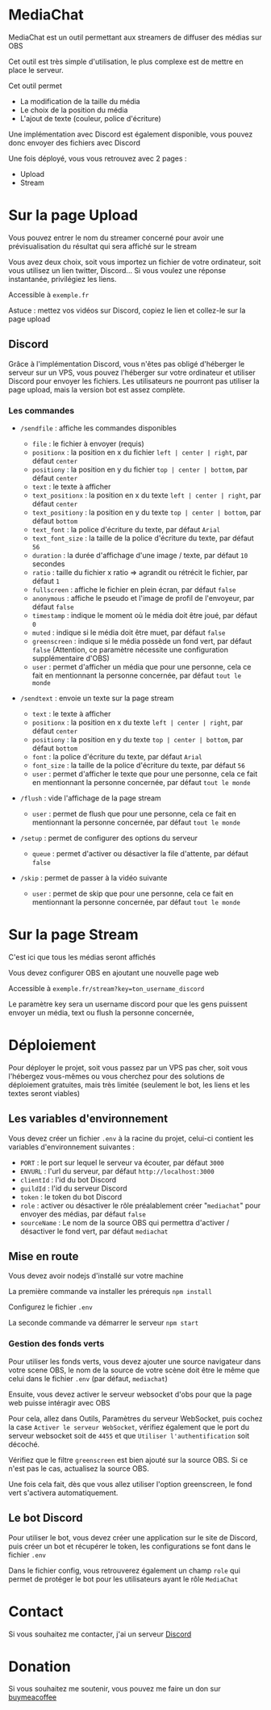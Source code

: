 # MediaChat

MediaChat est un outil permettant aux streamers de diffuser des médias sur OBS

Cet outil est très simple d'utilisation, le plus complexe est de mettre en place le serveur.

Cet outil permet
- La modification de la taille du média
- Le choix de la position du média
- L'ajout de texte (couleur, police d'écriture)

Une implémentation avec Discord est également disponible, vous pouvez donc envoyer des fichiers avec Discord

Une fois déployé, vous vous retrouvez avec 2 pages :
- Upload
- Stream

# Sur la page Upload
Vous pouvez entrer le nom du streamer concerné pour avoir une prévisualisation du résultat qui sera affiché sur le stream

Vous avez deux choix, soit vous importez un fichier de votre ordinateur, soit vous utilisez un lien twitter, Discord... Si vous voulez une réponse instantanée, privilégiez les liens.

Accessible à `exemple.fr`

Astuce : mettez vos vidéos sur Discord, copiez le lien et collez-le sur la page upload

## Discord

Grâce à l'implémentation Discord, vous n'êtes pas obligé d'héberger le serveur sur un VPS, vous pouvez l'héberger sur votre ordinateur et utiliser Discord pour envoyer les fichiers.
Les utilisateurs ne pourront pas utiliser la page upload, mais la version bot est assez complète.

### Les commandes

- `/sendfile` : affiche les commandes disponibles
  - `file` : le fichier à envoyer (requis)
  - `positionx` : la position en x du fichier `left | center | right`, par défaut `center`
  - `positiony` : la position en y du fichier `top | center | bottom`, par défaut `center`
  - `text` : le texte à afficher
  - `text_positionx` : la position en x du texte `left | center | right`, par défaut `center`
  - `text_positiony` : la position en y du texte `top | center | bottom`, par défaut `bottom`
  - `text_font` : la police d'écriture du texte, par défaut `Arial`
  - `text_font_size` : la taille de la police d'écriture du texte, par défaut `56`
  - `duration` : la durée d'affichage d'une image / texte, par défaut `10` secondes
  - `ratio` : taille du fichier x ratio => agrandit ou rétrécit le fichier, par défaut `1`
  - `fullscreen` : affiche le fichier en plein écran, par défaut `false`
  - `anonymous` : affiche le pseudo et l'image de profil de l'envoyeur, par défaut `false`
  - `timestamp` : indique le moment où le média doit être joué, par défaut `0`
  - `muted` : indique si le média doit être muet, par défaut `false`
  - `greenscreen` : indique si le média possède un fond vert, par défaut `false` (Attention, ce paramètre nécessite une configuration supplémentaire d'OBS)
  - `user` : permet d'afficher un média que pour une personne, cela ce fait en mentionnant la personne concernée, par défaut `tout le monde`
  
- `/sendtext` : envoie un texte sur la page stream
  - `text` : le texte à afficher
  - `positionx` : la position en x du texte `left | center | right`, par défaut `center`
  - `positiony` : la position en y du texte `top | center | bottom`, par défaut `bottom`
  - `font` : la police d'écriture du texte, par défaut `Arial`
  - `font_size` : la taille de la police d'écriture du texte, par défaut `56`
  - `user` : permet d'afficher le texte que pour une personne, cela ce fait en mentionnant la personne concernée, par défaut `tout le monde`

- `/flush` : vide l'affichage de la page stream
  - `user` : permet de flush que pour une personne, cela ce fait en mentionnant la personne concernée, par défaut `tout le monde`
  
- `/setup` : permet de configurer des options du serveur
  - `queue` : permet d'activer ou désactiver la file d'attente, par défaut `false`

- `/skip` : permet de passer à la vidéo suivante
  - `user` : permet de skip que pour une personne, cela ce fait en mentionnant la personne concernée, par défaut `tout le monde`


# Sur la page Stream

C'est ici que tous les médias seront affichés

Vous devez configurer OBS en ajoutant une nouvelle page web

Accessible à `exemple.fr/stream?key=ton_username_discord`

Le paramètre key sera un username discord pour que les gens puissent envoyer un média, text ou flush la personne concernée,

# Déploiement
Pour déployer le projet, soit vous passez par un VPS pas cher, soit vous l'hébergez vous-mêmes ou vous cherchez pour des solutions de déploiement gratuites, mais très limitée (seulement le bot, les liens et les textes seront viables)

## Les variables d'environnement
Vous devez créer un fichier `.env` à la racine du projet, celui-ci contient les variables d'environnement suivantes :
- `PORT` : le port sur lequel le serveur va écouter, par défaut `3000`
- `ENVURL` : l'url du serveur, par défaut `http://localhost:3000`
- `clientId` : l'id du bot Discord
- `guildId` : l'id du serveur Discord
- `token` : le token du bot Discord
- `role` : activer ou désactiver le rôle préalablement créer "`mediachat`" pour envoyer des médias, par défaut `false`
- `sourceName` : Le nom de la source OBS qui permettra d'activer / désactiver le fond vert, par défaut `mediachat`

## Mise en route
Vous devez avoir nodejs d'installé sur votre machine

La première commande va installer les prérequis
`npm install`

Configurez le fichier `.env`

La seconde commande va démarrer le serveur `npm start`

### Gestion des fonds verts

Pour utiliser les fonds verts, vous devez ajouter une source navigateur dans votre scene OBS, le nom de la source de votre scène doit être le même que celui dans le fichier `.env` (par défaut, `mediachat`)

Ensuite, vous devez activer le serveur websocket d'obs pour que la page web puisse intéragir avec OBS

Pour cela, allez dans Outils, Paramètres du serveur WebSocket, puis cochez la case `Activer le serveur WebSocket`, vérifiez également que le port du serveur websocket soit de `4455` et que `Utiliser l'authentification` soit décoché.

Vérifiez que le filtre `greenscreen` est bien ajouté sur la source OBS. Si ce n'est pas le cas, actualisez la source OBS.

Une fois cela fait, dès que vous allez utiliser l'option greenscreen, le fond vert s'activera automatiquement.

## Le bot Discord

Pour utiliser le bot, vous devez créer une application sur le site de Discord, puis créer un bot et récupérer le token, les configurations se font dans le fichier `.env`

Dans le fichier config, vous retrouverez également un champ `role` qui permet de protéger le bot pour les utilisateurs ayant le rôle `MediaChat`
# Contact
Si vous souhaitez me contacter, j'ai un serveur [Discord](https://discord.gg/uwcTrVe68r)

# Donation
Si vous souhaitez me soutenir, vous pouvez me faire un don sur [buymeacoffee](https://www.buymeacoffee.com/Alorf)